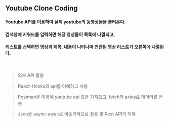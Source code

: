 ## Youtube Clone Coding


#### Youtube API를 이용하여 실제 youtube의 동영상들을 불러온다.
#### 검색창에 키워드를 입력하면 해당 영상들이 목록에 나열되고,
#### 리스트를 선택하면 영상과 제목, 내용이 나타나며 연관된 영상 리스트가 오른쪽에 나열된다.
<br>


> 외부 API 활용  <br>

> React-Hooks의 api를 이해하고 사용   <br>
 
> Postman을 이용해 youtube api 값을 가져오고, fetch와 axios로 데이터를 전송  <br>

> Json을 async-await로 비동기적으로 활용 및 Rest API의 이해  <br>


